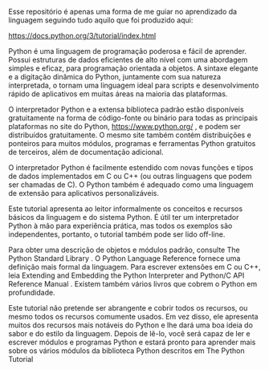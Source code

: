 Esse repositório é apenas uma forma de me guiar no aprendizado da linguagem seguindo tudo aquilo que foi produzido aqui:

https://docs.python.org/3/tutorial/index.html

Python é uma linguagem de programação poderosa e fácil de aprender. Possui estruturas de dados eficientes de alto nível com uma abordagem simples e eficaz, para programação orientada a objetos. A sintaxe elegante e a digitação dinâmica do Python, juntamente com sua natureza interpretada, o tornam uma linguagem ideal para scripts e desenvolvimento rápido de aplicativos em muitas áreas na maioria das plataformas.

O interpretador Python e a extensa biblioteca padrão estão disponíveis gratuitamente na forma de código-fonte ou binário para todas as principais plataformas no site do Python, https://www.python.org/ , e podem ser distribuídos gratuitamente. O mesmo site também contém distribuições e ponteiros para muitos módulos, programas e ferramentas Python gratuitos de terceiros, além de documentação adicional.

O interpretador Python é facilmente estendido com novas funções e tipos de dados implementados em C ou C++ (ou outras linguagens que podem ser chamadas de C). O Python também é adequado como uma linguagem de extensão para aplicativos personalizáveis.

Este tutorial apresenta ao leitor informalmente os conceitos e recursos básicos da linguagem e do sistema Python. É útil ter um interpretador Python à mão para experiência prática, mas todos os exemplos são independentes, portanto, o tutorial também pode ser lido off-line.

Para obter uma descrição de objetos e módulos padrão, consulte The Python Standard Library . O Python Language Reference fornece uma definição mais formal da linguagem. Para escrever extensões em C ou C++, leia Extending and Embedding the Python Interpreter and Python/C API Reference Manual . Existem também vários livros que cobrem o Python em profundidade.

Este tutorial não pretende ser abrangente e cobrir todos os recursos, ou mesmo todos os recursos comumente usados. Em vez disso, ele apresenta muitos dos recursos mais notáveis do Python e lhe dará uma boa ideia do sabor e do estilo da linguagem. Depois de lê-lo, você será capaz de ler e escrever módulos e programas Python e estará pronto para aprender mais sobre os vários módulos da biblioteca Python descritos em The Python Tutorial
